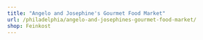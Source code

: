 ```yaml
---
title: "Angelo and Josephine's Gourmet Food Market"
url: /philadelphia/angelo-and-josephines-gourmet-food-market/
shop: Feinkost
---
```

